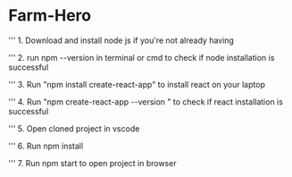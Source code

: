 
# Farm-Hero

'''  1. Download and install node js if you're not already having

 ''' 2. run npm --version in terminal or cmd to check if node installation is successful

 ''' 3. Run "npm install create-react-app" to install react on your laptop

'''  4. Run "npm create-react-app --version " to check if react installation is successful

 ''' 5. Open cloned project in vscode

 ''' 6. Run npm install

 ''' 7. Run npm start to open project in browser  

